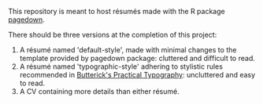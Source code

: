 This repository is meant to host résumés made with the R package [pagedown](https://github.com/rstudio/pagedown).

There should be three versions at the completion of this project:
1. A résumé named 'default-style', made with minimal changes to the template provided by pagedown package: cluttered and difficult to read.
2. A résumé named 'typographic-style' adhering to stylistic rules recommended in [Butterick's Practical Typography](https://practicaltypography.com/resumes.html): uncluttered and easy to read.
3. A CV containing more details than either résumé.
